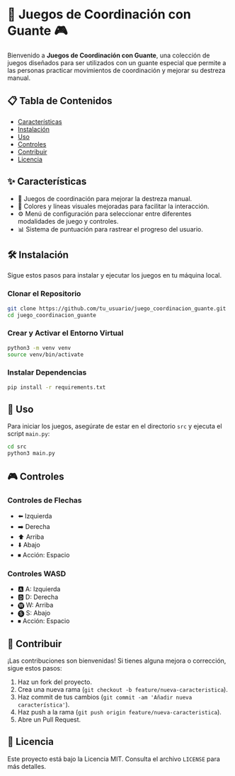 # 🧤 Juegos de Coordinación con Guante 🎮

Bienvenido a **Juegos de Coordinación con Guante**, una colección de juegos diseñados para ser utilizados con un guante especial que permite a las personas practicar movimientos de coordinación y mejorar su destreza manual.

## 📋 Tabla de Contenidos

- [Características](#características)
- [Instalación](#instalación)
- [Uso](#uso)
- [Controles](#controles)
- [Contribuir](#contribuir)
- [Licencia](#licencia)

## ✨ Características

- 🧩 Juegos de coordinación para mejorar la destreza manual.
- 🌈 Colores y líneas visuales mejoradas para facilitar la interacción.
- ⚙️ Menú de configuración para seleccionar entre diferentes modalidades de juego y controles.
- 📊 Sistema de puntuación para rastrear el progreso del usuario.

## 🛠 Instalación

Sigue estos pasos para instalar y ejecutar los juegos en tu máquina local.

### Clonar el Repositorio

```bash
git clone https://github.com/tu_usuario/juego_coordinacion_guante.git
cd juego_coordinacion_guante
```
### Crear y Activar el Entorno Virtual

```bash
python3 -m venv venv
source venv/bin/activate
```
### Instalar Dependencias

```bash
pip install -r requirements.txt
```
## 🚀 Uso

Para iniciar los juegos, asegúrate de estar en el directorio `src` y ejecuta el script `main.py`:

```bash
cd src
python3 main.py
```

## 🎮 Controles

### Controles de Flechas

- ⬅️ Izquierda
- ➡️ Derecha
- ⬆️ Arriba
- ⬇️ Abajo
- ⏹ Acción: Espacio

### Controles WASD

- 🅰️ A: Izquierda
- 🅳 D: Derecha
- 🅦 W: Arriba
- 🅢 S: Abajo
- ⏹ Acción: Espacio

## 🤝 Contribuir

¡Las contribuciones son bienvenidas! Si tienes alguna mejora o corrección, sigue estos pasos:

1. Haz un fork del proyecto.
2. Crea una nueva rama (`git checkout -b feature/nueva-caracteristica`).
3. Haz commit de tus cambios (`git commit -am 'Añadir nueva característica'`).
4. Haz push a la rama (`git push origin feature/nueva-caracteristica`).
5. Abre un Pull Request.

## 📄 Licencia

Este proyecto está bajo la Licencia MIT. Consulta el archivo `LICENSE` para más detalles.

